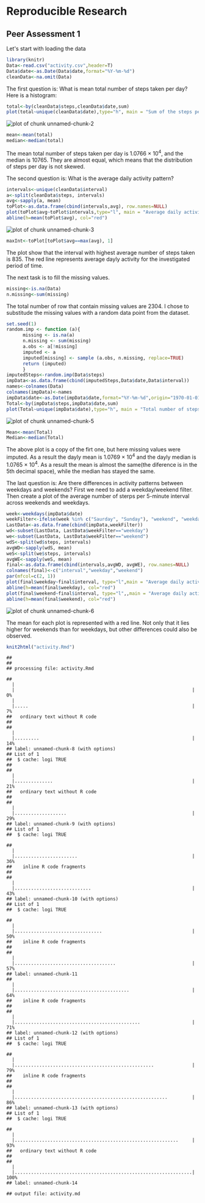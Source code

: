 # Reproducible Research
## Peer Assessment 1

Let's start with loading the data

```r
library(knitr)
Data<-read.csv("activity.csv",header=T)
Data$date<-as.Date(Data$date,format="%Y-%m-%d")
cleanData<-na.omit(Data)
```

The first question is: What is mean total number of steps taken per day?
Here is a histogram:

```r
total<-by(cleanData$steps,cleanData$date,sum)
plot(total~unique(cleanData$date),type="h", main = "Sum of the steps per day", xlab="Date", ylab="Sum of steps", lwd = 7, col="gray")
```

![plot of chunk unnamed-chunk-2](figure/unnamed-chunk-2.png) 

```r
mean<-mean(total)
median<-median(total)
```
The mean total number of steps taken per day is 1.0766 &times; 10<sup>4</sup>, and the median is 10765. They are almost equal, which means that the distribution of steps per day is not skewed.

The second question is: What is the average daily activity pattern?

```r
intervals<-unique(cleanData$interval)
a<-split(cleanData$steps, intervals)
avg<-sapply(a, mean)
toPlot<-as.data.frame(cbind(intervals,avg), row.names=NULL)
plot(toPlot$avg~toPlot$intervals,type="l", main = "Average daily activity pattern", xlab="Interval", ylab="Sum of steps")
abline(h=mean(toPlot$avg), col="red")
```

![plot of chunk unnamed-chunk-3](figure/unnamed-chunk-3.png) 

```r
maxInt<-toPlot[toPlot$avg==max(avg), 1]
```
The plot show that the interval with highest average number of steps taken is 835. The red line represents average dayly activity for the investigated period of time.

The next task is to fill the missing values.

```r
missing<-is.na(Data)
n.missing<-sum(missing)
```
The total number of row that contain missing values are 2304.
I chose to substitude the missing values with a random data point from the dataset.

```r
set.seed(1)
random.imp <- function (a){
      missing <- is.na(a)
      n.missing <- sum(missing)
      a.obs <- a[!missing]
      imputed <- a
      imputed[missing] <- sample (a.obs, n.missing, replace=TRUE)
      return (imputed)
      }
imputedSteps<-random.imp(Data$steps)
impData<-as.data.frame(cbind(imputedSteps,Data$date,Data$interval))
names<-colnames(Data)
colnames(impData)<-names
impData$date<-as.Date(impData$date,format="%Y-%m-%d",origin="1970-01-01")
Total<-by(impData$steps,impData$date,sum)
plot(Total~unique(impData$date),type="h", main = "Total number of steps per day", xlab="Date", ylab="Sum of steps", lwd = 7, col="gray")
```

![plot of chunk unnamed-chunk-5](figure/unnamed-chunk-5.png) 

```r
Mean<-mean(Total)
Median<-median(Total)
```
The above plot is a copy of the firt one, but here missing values were imputed. As a result the dayly mean is 1.0769 &times; 10<sup>4</sup> and the dayly median is 1.0765 &times; 10<sup>4</sup>. As a result the mean is almost the same(the diference is in the 5th decimal space), while the median has stayed the same.

The last question is: Are there differences in activity patterns between weekdays and weekends?
First we need to add a weekday/weekend filter. Then create a plot of the average number of sterps per 5-minute interval across weekends and weekdays.

```r
week<-weekdays(impData$date)
weekFilter<-ifelse(week %in% c("Saurday", "Sunday"), "weekend", "weekday")
LastData<-as.data.frame(cbind(impData,weekFilter))
wd<-subset(LastData, LastData$weekFilter=="weekday")
we<-subset(LastData, LastData$weekFilter=="weekend")
wdS<-split(wd$steps, intervals)
avgWD<-sapply(wdS, mean)
weS<-split(we$steps, intervals)
avgWE<-sapply(weS, mean)
final<-as.data.frame(cbind(intervals,avgWD, avgWE), row.names=NULL)
colnames(final)<-c("interval","weekday","weekend")
par(mfcol=c(2, 1))
plot(final$weekday~final$interval, type="l",main = "Average daily activity pattern: Weekdays", xlab="Interval", ylab="Average number of steps" )
abline(h=mean(final$weekday), col="red")
plot(final$weekend~final$interval, type="l",,main = "Average daily activity pattern: Weekend", xlab="Interval", ylab="Average number of steps" )
abline(h=mean(final$weekend), col="red")
```

![plot of chunk unnamed-chunk-6](figure/unnamed-chunk-6.png) 

The mean for each plot is represented with a red line. Not only that it lies higher for weekends than for weekdays, but other differences could also be observed.

```r
knit2html("activity.Rmd")
```

```
## 
## 
## processing file: activity.Rmd
```

```
##   |                                                                         |                                                                 |   0%  |                                                                         |.....                                                            |   7%
##   ordinary text without R code
## 
##   |                                                                         |.........                                                        |  14%
## label: unnamed-chunk-8 (with options) 
## List of 1
##  $ cache: logi TRUE
## 
##   |                                                                         |..............                                                   |  21%
##   ordinary text without R code
## 
##   |                                                                         |...................                                              |  29%
## label: unnamed-chunk-9 (with options) 
## List of 1
##  $ cache: logi TRUE
```

```
##   |                                                                         |.......................                                          |  36%
##    inline R code fragments
## 
##   |                                                                         |............................                                     |  43%
## label: unnamed-chunk-10 (with options) 
## List of 1
##  $ cache: logi TRUE
```

```
##   |                                                                         |................................                                 |  50%
##    inline R code fragments
## 
##   |                                                                         |.....................................                            |  57%
## label: unnamed-chunk-11
##   |                                                                         |..........................................                       |  64%
##    inline R code fragments
## 
##   |                                                                         |..............................................                   |  71%
## label: unnamed-chunk-12 (with options) 
## List of 1
##  $ cache: logi TRUE
```

```
##   |                                                                         |...................................................              |  79%
##    inline R code fragments
## 
##   |                                                                         |........................................................         |  86%
## label: unnamed-chunk-13 (with options) 
## List of 1
##  $ cache: logi TRUE
```

```
##   |                                                                         |............................................................     |  93%
##   ordinary text without R code
## 
##   |                                                                         |.................................................................| 100%
## label: unnamed-chunk-14
```

```
## output file: activity.md
```
